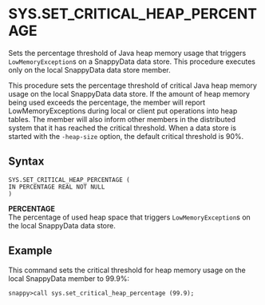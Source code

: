 # SYS.SET_CRITICAL_HEAP_PERCENTAGE

Sets the percentage threshold of Java heap memory usage that triggers `LowMemoryException`s on a SnappyData data store. This procedure executes only on the local SnappyData data store member.

This procedure sets the percentage threshold of critical Java heap memory usage on the local SnappyData data store. If the amount of heap memory being used exceeds the percentage, the member will report LowMemoryExceptions during local or client put operations into heap tables. The member will also inform other members in the distributed system that it has reached the critical threshold. When a data store is started with the `-heap-size` option, the default critical threshold is 90%.

## Syntax

```no-highlight
SYS.SET_CRITICAL_HEAP_PERCENTAGE (
IN PERCENTAGE REAL NOT NULL
)
```

**PERCENTAGE**   
The percentage of used heap space that triggers `LowMemoryException`s on the local SnappyData data store.

## Example

This command sets the critical threshold for heap memory usage on the local SnappyData member to 99.9%:

```no-highlight
snappy>call sys.set_critical_heap_percentage (99.9);
```


